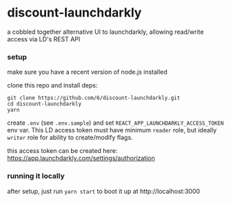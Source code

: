 # discount-launchdarkly

a cobbled together alternative UI to launchdarkly, allowing read/write access via LD's REST API

### setup

make sure you have a recent version of node.js installed

clone this repo and install deps:

```
git clone https://github.com/6/discount-launchdarkly.git
cd discount-launchdarkly
yarn
```

create `.env` (see `.env.sample`) and set `REACT_APP_LAUNCHDARKLY_ACCESS_TOKEN` env var. This LD access token must have minimum `reader` role, but ideally `writer` role for ability to create/modify flags.

this access token can be created here: https://app.launchdarkly.com/settings/authorization

### running it locally

after setup, just run `yarn start` to boot it up at http://localhost:3000

